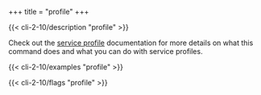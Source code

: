+++
title = "profile"
+++

{{< cli-2-10/description "profile" >}}

Check out the [service profile](/2.10/features/service-profiles/) documentation for
more details on what this command does and what you can do with service
profiles.

{{< cli-2-10/examples "profile" >}}

{{< cli-2-10/flags "profile" >}}
